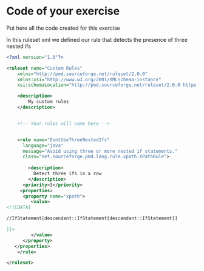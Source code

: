# Code of your exercise

Put here all the code created for this exercise

In this ruleset xml we defined our rule that detects the presence of three nested ifs

```xml
<?xml version="1.0"?>

<ruleset name="Custom Rules"
    xmlns="http://pmd.sourceforge.net/ruleset/2.0.0"
    xmlns:xsi="http://www.w3.org/2001/XMLSchema-instance"
    xsi:schemaLocation="http://pmd.sourceforge.net/ruleset/2.0.0 https://pmd.sourceforge.io/ruleset_2_0_0.xsd">

    <description>
        My custom rules
    </description>


    <!-- Your rules will come here -->


    <rule name="DontUseThreeNestedIfs"
      language="java"
      message="Avoid using three or more nested if statements."
      class="net.sourceforge.pmd.lang.rule.xpath.XPathRule">
      
     	<description>
  		  Detect three ifs in a row
     	</description>
      <priority>3</priority>
     <properties>
      <property name="xpath">
         <value>
<![CDATA[

//IfStatement[descendant::IfStatement[descendant::IfStatement]]

]]>
         </value>
      </property>
   </properties>
	</rule>

</ruleset>
```
